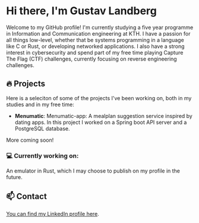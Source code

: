 # Hi there, I'm Gustav Landberg

Welcome to my GitHub profile! 
I'm currently studying a five year programme in Information and Communication engineering at KTH.
I have a passion for all things low-level, whether that be systems programming in a language like C or Rust, or developing networked applications.
I also have a strong interest in cybersecurity and spend part of my free time playing Capture The Flag (CTF) challenges, currently focusing on reverse engineering challenges.
## 🔥 Projects
Here is a seleciton of some of the projects I've been working on, both in my studies and in my free time:

- **Menumatic**: Menumatic-app: A mealplan suggestion service inspired by dating apps. In this project I worked on a Spring boot API server and a PostgreSQL database.

More coming soon!

### 💻 Currently working on:
An emulator in Rust, which I may choose to publish on my profile in the future.
## 📫 Contact
[You can find my LinkedIn profile here](https://www.linkedin.com/in/gustav-landberg-615a31182).
